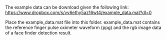 
The example data can be download given the following link:<br>
https://www.dropbox.com/s/vv6ethy5az16wt4/example_data.mat?dl=0

Place the example_data.mat file into this folder.
example_data.mat contains the reference finger pulse oximeter waveform (ppg)
and the rgb image data of a face finder detection result.
